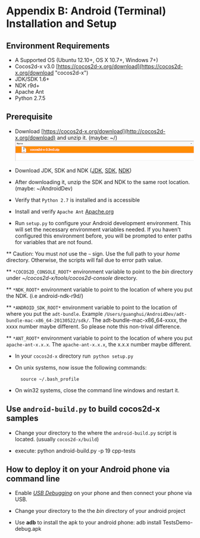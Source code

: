 # Appendix B: Android (Terminal) Installation and Setup

## Environment Requirements
* A Supported OS (Ubuntu 12.10+, OS X 10.7+, Windows 7+)
* Cocos2d-x v3.0 [https://cocos2d-x.org/download](https://cocos2d-x.org/download "cocos2d-x")
* JDK/SDK 1.6+
* NDK r9d+
* Apache Ant
* Python 2.7.5

## Prerequisite
* Download [https://cocos2d-x.org/download](http://cocos2d-x.org/download) and unzip it. (maybe: ~/)
![](B/1.png "")

* Download JDK, SDK and NDK ([JDK](http://www.oracle.com/technetwork/java/javase/downloads/index.html), [SDK](http://developer.android.com/sdk/index.html), [NDK](https://developer.android.com/tools/sdk/ndk/index.html))

* After downloading it, unzip the SDK and NDK to the same root location. (maybe: ~/AndroidDev)

* Verify that `Python 2.7` is installed and is accessible

* Install and verify `Apache Ant` [Apache.org](http://ant.apache.org/bindownload.cgi)

* Run `setup.py` to configure your Android development environment. This will set the necessary environment variables needed. If you haven't configured this environment before, you will be prompted to enter paths for variables that are not found.

** Caution: You must *not* use the `~` sign. Use the full path to your *home* directory. Otherwise, the scripts will fail due to error path value.

** `*COCOS2D_CONSOLE_ROOT*` environment variable to point to the *bin* directory under *~/cocos2d-x/tools/cocos2d-console* directory.

** `*NDK_ROOT*` environment variable to point to the location of where you put the NDK. (i.e android-ndk-r9d/)

** `*ANDROID_SDK_ROOT*` environment variable to point to the location of where you put the `adt-bundle`.  Example `/Users/guanghui/AndroidDev/adt-bundle-mac-x86_64-20130522/sdk/`. The adt-bundle-mac-x86_64-xxxx, the xxxx number maybe different. So please note this non-trival difference.

** `*ANT_ROOT*` environment variable to point to the location of where you put `apache-ant-x.x.x`.  The `apache-ant-x.x.x`, the x.x.x number maybe different.

* In your `cocos2d-x` directory run` python setup.py`

* On unix systems, now issue the following commands:

		source ~/.bash_profile

* On win32 systems, close the command line windows and restart it.

## Use `android-build.py` to build cocos2d-x samples

* Change your directory to the where the `android-build.py` script is located. (usually `cocos2d-x/build`)

* execute:
		python android-build.py -p 19 cpp-tests

## How to deploy it on your Android phone via command line

* Enable *[USB Debugging](http://stackoverflow.com/questions/16707137/how-to-find-and-turn-on-usb-debugging-mode-on-nexus-4)* on your phone and then connect your phone via USB.

* Change your directory to the the *bin* directory of your android project

* Use **adb** to install the apk to your android phone:
		adb install TestsDemo-debug.apk

